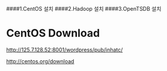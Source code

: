 
####1.CentOS 설치
####2.Hadoop 설치
####3.OpenTSDB 설치



# CentOS Download

http://125.7.128.52:8001/wordpress/pub/inhatc/

http://centos.org/download



